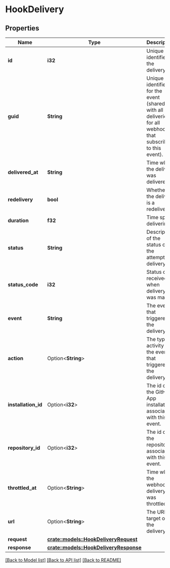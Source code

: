 # HookDelivery

## Properties

Name | Type | Description | Notes
------------ | ------------- | ------------- | -------------
**id** | **i32** | Unique identifier of the delivery. | 
**guid** | **String** | Unique identifier for the event (shared with all deliveries for all webhooks that subscribe to this event). | 
**delivered_at** | **String** | Time when the delivery was delivered. | 
**redelivery** | **bool** | Whether the delivery is a redelivery. | 
**duration** | **f32** | Time spent delivering. | 
**status** | **String** | Description of the status of the attempted delivery | 
**status_code** | **i32** | Status code received when delivery was made. | 
**event** | **String** | The event that triggered the delivery. | 
**action** | Option<**String**> | The type of activity for the event that triggered the delivery. | 
**installation_id** | Option<**i32**> | The id of the GitHub App installation associated with this event. | 
**repository_id** | Option<**i32**> | The id of the repository associated with this event. | 
**throttled_at** | Option<**String**> | Time when the webhook delivery was throttled. | [optional]
**url** | Option<**String**> | The URL target of the delivery. | [optional]
**request** | [**crate::models::HookDeliveryRequest**](hook_delivery_request.md) |  | 
**response** | [**crate::models::HookDeliveryResponse**](hook_delivery_response.md) |  | 

[[Back to Model list]](../README.md#documentation-for-models) [[Back to API list]](../README.md#documentation-for-api-endpoints) [[Back to README]](../README.md)


